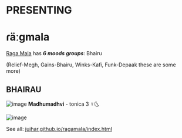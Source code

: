 # PRESENTING
# ɾäːɡmala

[Raɡa Mala](https://jujhar.github.io/ragamala/index.html) has ***6 moods groups***: Bhairu

(Relief-Megh, Gains-Bhairu, Winks-Kafi, Funk-Depaak these are some more)

## BHAIRAU

![image](https://user-images.githubusercontent.com/5521110/222991657-400e7aa9-71c3-4a17-a945-3217cb272981.png)
**Madhumadhvi** - tonica 3 ☿🌜

![image](https://user-images.githubusercontent.com/5521110/222991748-f07a834e-bcd7-4241-84ba-a24cd3cded60.png)

See all:
[jujhar.github.io/ragamala/index.html](https://jujhar.github.io/ragamala/index.html)
